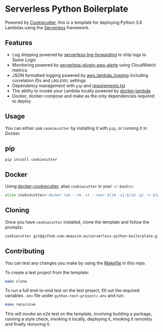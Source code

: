 # Serverless Python Boilerplate

Powered by [Cookiecutter](https://github.com/audreyr/cookiecutter), this is a template for deploying Python 3.6 Lambdas using the [Serverless](https://github.com/serverless/serverless) framework.

## Features
  * Log shipping powered by [serverless-log-forwarding](https://github.com/amplify-education/serverless-log-forwarding) to ship logs to Sumo Logic
  * Monitoring powered by [serverless-plugin-aws-alerts](https://github.com/ACloudGuru/serverless-plugin-aws-alerts) using CloudWatch metrics
  * JSON formatted logging powered by [aws_lambda_logging](https://gitlab.com/hadrien/aws_lambda_logging) including correlation IDs and `LOGLEVEL` settings
  * Dependency management with `pip` and [requirements.txt]({{cookiecutter.project_slug}}/requirements.txt)
  * The ability to invoke your Lambda locally powered by [docker-lambda](https://github.com/lambci/docker-lambda/)
  * Docker, docker-compose and make as the only dependencies required to deploy

## Usage
You can either use `cookiecutter` by installing it with `pip`, or running it in Docker.
## pip
`pip install cookiecutter`
## Docker
Using [docker-cookiecutter](https://github.com/amaysim-au/docker-cookiecutter), alias `cookiecutter` in your `~/.bashrc`:
```bash
alias cookiecutter='docker run --rm -it --user $(id -u):$(id -g) -v $(pwd):/srv/app:Z -v ${HOME}/.ssh:/home/cookiecutter/.ssh:Z amaysim/cookiecutter:1.5.1'
```
## Cloning
Once you have `cookiecutter` installed, clone the template and follow the prompts:
```bash
cookiecutter git@github.com:amaysim-au/serverless-python-boilerplate.git
```

## Contributing
You can test any changes you make by using the [Makefile](Makefile) in this repo.

To create a test project from the template:
```bash
make clone
```
To run a full end-to-end test on the test project, fill out the required variables `.env` file under `python-test-project/.env` and run:
```bash
make recursive
```
This will invoke an e2e test on the template, involving building a package, running a style check, invoking it locally, deploying it, invoking it remotely and finally removing it.

